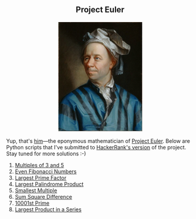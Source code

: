 ## <p align="center">Project Euler</p>

<p align="center"><img src="Leonhard_Euler.jpg" width="225"></p>

Yup, that's [him](https://en.wikipedia.org/wiki/Leonhard_Euler)&mdash;the eponymous mathematician of [Project Euler](https://projecteuler.net). Below are Python scripts that I've submitted to [HackerRank's version](https://www.hackerrank.com/contests/projecteuler/challenges) of the project. Stay tuned for more solutions :-)

1. [Multiples of 3 and 5](/solutions/001_multiples_of_3_and_5.py)
2. [Even Fibonacci Numbers](/solutions/002_even_fibonacci_numbers.py)
3. [Largest Prime Factor](/solutions/003_largest_prime_factor.py)
4. [Largest Palindrome Product](/solutions/004_largest_palindrome_product.py)
5. [Smallest Multiple](/solutions/005_smallest_multiple.py)
6. [Sum Square Difference](/solutions/006_sum_square_difference.py)
7. [10001st Prime](/solutions/007_10001st_prime.py)
8. [Largest Product in a Series](/solutions/008_largest_product_in_a_series.py)